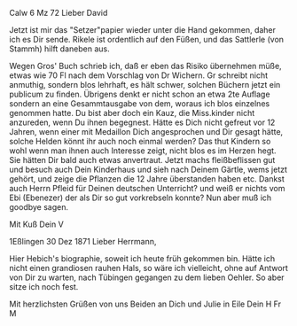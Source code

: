  Calw 6 Mz 72
Lieber David

Jetzt ist mir das "Setzer"papier wieder unter die Hand gekommen, daher ich es Dir sende. Rikele ist ordentlich auf den Füßen, und das Sattlerle (von Stammh) hilft daneben aus.

Wegen Gros' Buch schrieb ich, daß er eben das Risiko übernehmen müße, etwas wie 70 Fl nach dem Vorschlag von Dr Wichern. Gr schreibt nicht anmuthig, sondern blos lehrhaft, es hält schwer, solchen Büchern jetzt ein publicum zu finden. Übrigens denkt er nicht schon an etwa 2te Auflage sondern an eine Gesammtausgabe von dem, woraus ich blos einzelnes genommen hatte. 
Du bist aber doch ein Kauz, die Miss.kinder nicht anzureden, wenn Du ihnen begegnest. Hätte es Dich nicht gefreut vor 12 Jahren, wenn einer mit Medaillon Dich angesprochen und Dir gesagt hätte, solche Helden könnt ihr auch noch einmal werden? Das thut Kindern so wohl wenn man ihnen auch Interesse zeigt, nicht blos es im Herzen hegt. Sie hätten Dir bald auch etwas anvertraut. Jetzt machs fleißbeflissen gut und besuch auch Dein Kinderhaus und sieh nach Deinem Gärtle, wems jetzt gehört, und zeige die Pflanzen die 12 Jahre überstanden haben etc. Dankst auch Herrn Pfleid für Deinen deutschen Unterricht? und weiß er nichts vom Ebi (Ebenezer) der als Dir so gut vorkrebseln konnte? Nun aber muß ich goodbye sagen.

 Mit Kuß Dein V


 1Eßlingen 30 Dez 1871
Lieber Herrmann,

Hier Hebich's biographie, soweit ich heute früh gekommen bin. 
Hätte ich nicht einen grandiosen rauhen Hals, so wäre ich vielleicht, ohne auf Antwort von Dir zu warten, nach Tübingen gegangen zu dem lieben Oehler. So aber sitze ich noch fest.

Mit herzlichsten Grüßen von uns Beiden an Dich und Julie in Eile  Dein H Fr M
